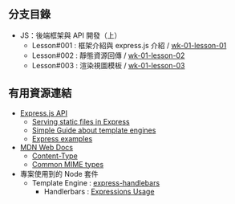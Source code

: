 ## 分支目錄
- JS：後端框架與 API 開發（上）
    - Lesson#001 : 框架介紹與 express.js 介紹 / [wk-01-lesson-01](https://github.com/lvnko/express-app/tree/wk-01-lesson-01)
    - Lesson#002 : 靜態資源回傳 / [wk-01-lesson-02](https://github.com/lvnko/express-app/tree/wk-01-lesson-02)
    - Lesson#003 : 渲染視圖模板 / [wk-01-lesson-03](https://github.com/lvnko/express-app/tree/wk-01-lesson-03)

## 有用資源連結
- [Express.js API](https://expressjs.com/en/api.html)
    - [Serving static files in Express](https://expressjs.com/en/starter/static-files.html)
    - [Simple Guide about template engines](https://expressjs.com/en/guide/using-template-engines.html)
    - [Express examples](https://github.com/expressjs/express/tree/master/examples)
- [MDN Web Docs](https://developer.mozilla.org/en-US/)
    - [Content-Type](https://developer.mozilla.org/en-US/docs/Web/HTTP/Headers/Content-Type)
    - [Common MIME types](https://developer.mozilla.org/en-US/docs/Web/HTTP/Basics_of_HTTP/MIME_types/Common_types)
- 專案使用到的 Node 套件
    - Template Engine : [express-handlebars](https://www.npmjs.com/package/express-handlebars)
        - Handlerbars : [Expressions Usage](https://handlebarsjs.com/guide/expressions.html)